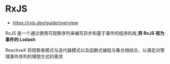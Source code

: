# RxJS

- <https://rxjs.dev/guide/overview>

RxJS 是一个通过使用可观察序列来编写异步和基于事件的程序的库,**将 RxJS 视为事件的 Lodash**

ReactiveX 将观察者模式与迭代器模式以及函数式编程与集合相结合，以满足对管理事件序列的理想方式的需求
